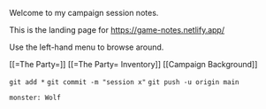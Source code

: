 Welcome to my campaign session notes.

This is the landing page for https://game-notes.netlify.app/

Use the left-hand menu to browse around.

[[=The Party=]]
[[=The Party=  Inventory]]
[[Campaign Background]]

`git add *`
`git commit -m "session x"`
`git push -u origin main`

```statblock
monster: Wolf
```




